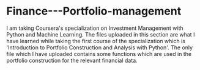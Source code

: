 # Finance---Portfolio-management
I am taking Coursera's specialization on Investment Management with Python and Machine Learning. The files uploaded in this section are what I have learned while taking the first course of the specialization which is 'Introduction to Portfolio Construction and Analysis with Python'.
The only file which I have uploaded contains some functions which are used in the portfolio construction for the relevant financial data.
